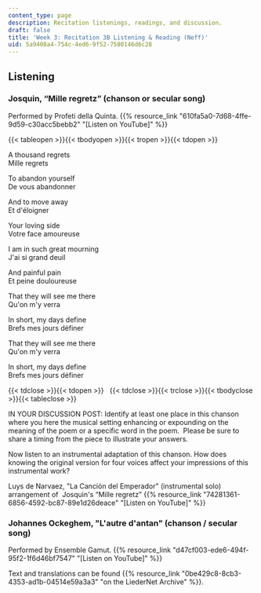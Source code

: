 ```yaml
---
content_type: page
description: Recitation listenings, readings, and discussion.
draft: false
title: 'Week 3: Recitation 3B Listening & Reading (Neff)'
uid: 5a9408a4-754c-4ed6-9f52-7580146d6c28
---
```

## Listening

### Josquin, “Mille regretz” (chanson or secular song)

Performed by Profeti della Quinta. {{% resource_link "610fa5a0-7d68-4ffe-9d59-c30acc5bebb2" "\[Listen on YouTube\]" %}}

{{< tableopen >}}{{< tbodyopen >}}{{< tropen >}}{{< tdopen >}}

A thousand regrets       
Mille regrets

To abandon yourself       
De vous abandonner

And to move away       
Et d'éloigner

Your loving side       
Votre face amoureuse

I am in such great mourning       
J'ai si grand deuil

And painful pain       
Et peine douloureuse

That they will see me there       
Qu'on m'y verra

In short, my days define       
Brefs mes jours définer

That they will see me there       
Qu'on m'y verra

In short, my days define       
Brefs mes jours définer

{{< tdclose >}}{{< tdopen >}}
 
{{< tdclose >}}{{< trclose >}}{{< tbodyclose >}}{{< tableclose >}}

IN YOUR DISCUSSION POST: Identify at least one place in this chanson where you here the musical setting enhancing or expounding on the meaning of the poem or a specific word in the poem.  Please be sure to share a timing from the piece to illustrate your answers. 

Now listen to an instrumental adaptation of this chanson. How does knowing the original version for four voices affect your impressions of this instrumental work?

Luys de Narvaez, "La Canción del Emperador" (instrumental solo) arrangement of  Josquin's “Mille regretz” {{% resource_link "74281361-6856-4592-bc87-89e1d26deace" "\[Listen on YouTube\]" %}}

### Johannes Ockeghem, "L'autre d'antan" (chanson / secular song)

Performed by Ensemble Gamut. {{% resource_link "d47cf003-ede6-494f-95f2-1f6d46bf7547" "\[Listen on YouTube\]" %}}

Text and translations can be found {{% resource_link "0be429c8-8cb3-4353-ad1b-04514e59a3a3" "on the LiederNet Archive" %}}.